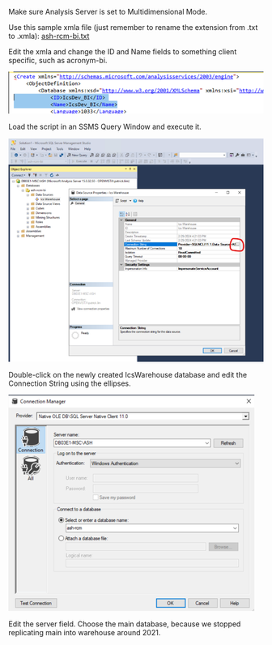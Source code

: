 Make sure Analysis Server is set to Multidimensional Mode.

Use this sample xmla file (just remember to rename the extension from .txt to .xmla): [ash-rcm-bi.txt](/.attachments/ash-rcm-bi-25248558-917b-4b9d-a10c-a6f0c8e85552.txt)

Edit the xmla and change the ID and Name fields to something client specific, such as acronym-bi.

![image.png](/.attachments/image-1044061b-2823-45c3-8fca-d77a8fb5d6c6.png)

Load the script in an SSMS Query Window and execute it.

![image.png](/.attachments/image-6f0ee4f2-68d7-440a-a8ba-c65aa8f7f6f0.png)

Double-click on the newly created IcsWarehouse database and edit the Connection String using the ellipses.

![image.png](/.attachments/image-dea2661e-ceb2-4720-87b4-9dc4da1fe8a0.png)

Edit the server field. Choose the main database, because we stopped replicating main into warehouse around 2021.
